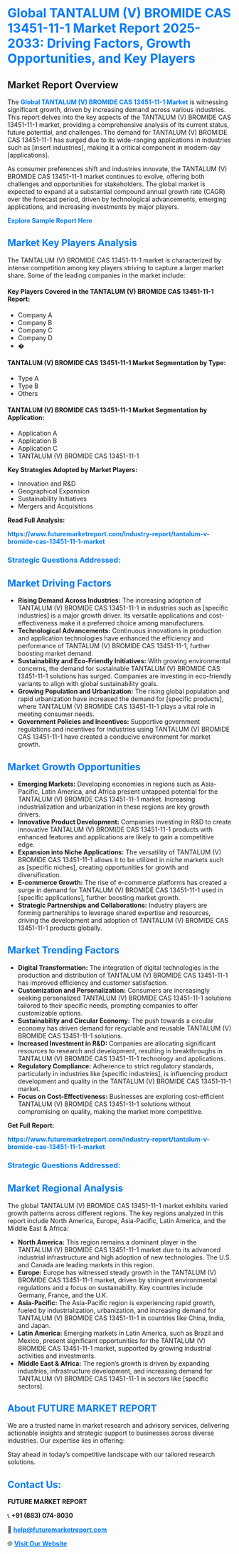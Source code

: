 <h1 style="color: #007BFF;">Global TANTALUM (V) BROMIDE CAS 13451-11-1 Market Report 2025-2033: Driving Factors, Growth Opportunities, and Key Players</h1>

<section id="overview">
<h2>Market Report Overview</h2>
<p>The <a href="https://www.futuremarketreport.com/industry-report/tantalum-v-bromide-cas-13451-11-1-market" style="color: #007BFF; text-decoration: none;"><strong>Global TANTALUM (V) BROMIDE CAS 13451-11-1 Market</strong></a> is witnessing significant growth, driven by increasing demand across various industries. This report delves into the key aspects of the TANTALUM (V) BROMIDE CAS 13451-11-1 market, providing a comprehensive analysis of its current status, future potential, and challenges. The demand for TANTALUM (V) BROMIDE CAS 13451-11-1 has surged due to its wide-ranging applications in industries such as [insert industries], making it a critical component in modern-day [applications].</p>
<p>As consumer preferences shift and industries innovate, the TANTALUM (V) BROMIDE CAS 13451-11-1 market continues to evolve, offering both challenges and opportunities for stakeholders. The global market is expected to expand at a substantial compound annual growth rate (CAGR) over the forecast period, driven by technological advancements, emerging applications, and increasing investments by major players.</p>
</section>

<section id="overview">
<p><a href="https://www.futuremarketreport.com/request-sample/reportId=110941" style="color: #007BFF; text-decoration: none;"><strong>Explore Sample Report Here</strong></a></p>
</section>

<section id="key-players">
<h2 style="color: #007BFF;">Market Key Players Analysis</h2>
<p>The TANTALUM (V) BROMIDE CAS 13451-11-1 market is characterized by intense competition among key players striving to capture a larger market share. Some of the leading companies in the market include:</p>
<h4>Key Players Covered in the TANTALUM (V) BROMIDE CAS 13451-11-1 Report:</h4>
<ul><li>Company A</li><li>Company B</li><li>Company C</li><li>Company D</li><li>�</li></ul>
<h4>TANTALUM (V) BROMIDE CAS 13451-11-1 Market Segmentation by Type:</h4>
<ul><li>Type A</li><li>Type B</li><li>Others</li></ul>

<h4>TANTALUM (V) BROMIDE CAS 13451-11-1 Market Segmentation by Application:</h4>
<ul><li>Application A</li><li>Application B</li><li>Application C</li><li>TANTALUM (V) BROMIDE CAS 13451-11-1</li></ul>
<p><strong>Key Strategies Adopted by Market Players:</strong></p>
<ul>
<li>Innovation and R&D</li>
<li>Geographical Expansion</li>
<li>Sustainability Initiatives</li>
<li>Mergers and Acquisitions</li>
</ul>
</section>

<section>
<p><strong>Read Full Analysis: </strong></p><a href="https://www.futuremarketreport.com/industry-report/tantalum-v-bromide-cas-13451-11-1-market" style="color: #007BFF; text-decoration: none;"><strong>https://www.futuremarketreport.com/industry-report/tantalum-v-bromide-cas-13451-11-1-market</strong></a>
<h3 style="color: #007BFF;">Strategic Questions Addressed:</h3>
</section>

<section id="driving-factors">
<h2 style="color: #007BFF;">Market Driving Factors</h2>
<ul>
<li><strong>Rising Demand Across Industries:</strong> The increasing adoption of TANTALUM (V) BROMIDE CAS 13451-11-1 in industries such as [specific industries] is a major growth driver. Its versatile applications and cost-effectiveness make it a preferred choice among manufacturers.</li>
<li><strong>Technological Advancements:</strong> Continuous innovations in production and application technologies have enhanced the efficiency and performance of TANTALUM (V) BROMIDE CAS 13451-11-1, further boosting market demand.</li>
<li><strong>Sustainability and Eco-Friendly Initiatives:</strong> With growing environmental concerns, the demand for sustainable TANTALUM (V) BROMIDE CAS 13451-11-1 solutions has surged. Companies are investing in eco-friendly variants to align with global sustainability goals.</li>
<li><strong>Growing Population and Urbanization:</strong> The rising global population and rapid urbanization have increased the demand for [specific products], where TANTALUM (V) BROMIDE CAS 13451-11-1 plays a vital role in meeting consumer needs.</li>
<li><strong>Government Policies and Incentives:</strong> Supportive government regulations and incentives for industries using TANTALUM (V) BROMIDE CAS 13451-11-1 have created a conducive environment for market growth.</li>
</ul>
</section>

<section id="growth-opportunities">
<h2 style="color: #007BFF;">Market Growth Opportunities</h2>
<ul>
<li><strong>Emerging Markets:</strong> Developing economies in regions such as Asia-Pacific, Latin America, and Africa present untapped potential for the TANTALUM (V) BROMIDE CAS 13451-11-1 market. Increasing industrialization and urbanization in these regions are key growth drivers.</li>
<li><strong>Innovative Product Development:</strong> Companies investing in R&D to create innovative TANTALUM (V) BROMIDE CAS 13451-11-1 products with enhanced features and applications are likely to gain a competitive edge.</li>
<li><strong>Expansion into Niche Applications:</strong> The versatility of TANTALUM (V) BROMIDE CAS 13451-11-1 allows it to be utilized in niche markets such as [specific niches], creating opportunities for growth and diversification.</li>
<li><strong>E-commerce Growth:</strong> The rise of e-commerce platforms has created a surge in demand for TANTALUM (V) BROMIDE CAS 13451-11-1 used in [specific applications], further boosting market growth.</li>
<li><strong>Strategic Partnerships and Collaborations:</strong> Industry players are forming partnerships to leverage shared expertise and resources, driving the development and adoption of TANTALUM (V) BROMIDE CAS 13451-11-1 products globally.</li>
</ul>
</section>

<section id="trending-factors">
<h2 style="color: #007BFF;">Market Trending Factors</h2>
<ul>
<li><strong>Digital Transformation:</strong> The integration of digital technologies in the production and distribution of TANTALUM (V) BROMIDE CAS 13451-11-1 has improved efficiency and customer satisfaction.</li>
<li><strong>Customization and Personalization:</strong> Consumers are increasingly seeking personalized TANTALUM (V) BROMIDE CAS 13451-11-1 solutions tailored to their specific needs, prompting companies to offer customizable options.</li>
<li><strong>Sustainability and Circular Economy:</strong> The push towards a circular economy has driven demand for recyclable and reusable TANTALUM (V) BROMIDE CAS 13451-11-1 solutions.</li>
<li><strong>Increased Investment in R&D:</strong> Companies are allocating significant resources to research and development, resulting in breakthroughs in TANTALUM (V) BROMIDE CAS 13451-11-1 technology and applications.</li>
<li><strong>Regulatory Compliance:</strong> Adherence to strict regulatory standards, particularly in industries like [specific industries], is influencing product development and quality in the TANTALUM (V) BROMIDE CAS 13451-11-1 market.</li>
<li><strong>Focus on Cost-Effectiveness:</strong> Businesses are exploring cost-efficient TANTALUM (V) BROMIDE CAS 13451-11-1 solutions without compromising on quality, making the market more competitive.</li>
</ul>
</section>

<section>
<p><strong>Get Full Report: </strong></p><a href="https://www.futuremarketreport.com/industry-report/tantalum-v-bromide-cas-13451-11-1-market" style="color: #007BFF; text-decoration: none;"><strong>https://www.futuremarketreport.com/industry-report/tantalum-v-bromide-cas-13451-11-1-market</strong></a>
<h3 style="color: #007BFF;">Strategic Questions Addressed:</h3>
</section>


<section id="regional-analysis">
<h2 style="color: #007BFF;">Market Regional Analysis</h2>
<p>The global TANTALUM (V) BROMIDE CAS 13451-11-1 market exhibits varied growth patterns across different regions. The key regions analyzed in this report include North America, Europe, Asia-Pacific, Latin America, and the Middle East & Africa:</p>
<ul>
<li><strong>North America:</strong> This region remains a dominant player in the TANTALUM (V) BROMIDE CAS 13451-11-1 market due to its advanced industrial infrastructure and high adoption of new technologies. The U.S. and Canada are leading markets in this region.</li>
<li><strong>Europe:</strong> Europe has witnessed steady growth in the TANTALUM (V) BROMIDE CAS 13451-11-1 market, driven by stringent environmental regulations and a focus on sustainability. Key countries include Germany, France, and the U.K.</li>
<li><strong>Asia-Pacific:</strong> The Asia-Pacific region is experiencing rapid growth, fueled by industrialization, urbanization, and increasing demand for TANTALUM (V) BROMIDE CAS 13451-11-1 in countries like China, India, and Japan.</li>
<li><strong>Latin America:</strong> Emerging markets in Latin America, such as Brazil and Mexico, present significant opportunities for the TANTALUM (V) BROMIDE CAS 13451-11-1 market, supported by growing industrial activities and investments.</li>
<li><strong>Middle East & Africa:</strong> The region’s growth is driven by expanding industries, infrastructure development, and increasing demand for TANTALUM (V) BROMIDE CAS 13451-11-1 in sectors like [specific sectors].</li>
</ul>
</section>

<footer>
<h2 style="color: #007BFF;">About FUTURE MARKET REPORT</h2>
<p>We are a trusted name in market research and advisory services, delivering actionable insights and strategic support to businesses across diverse industries. Our expertise lies in offering:</p>

<p>Stay ahead in today’s competitive landscape with our tailored research solutions.</p>

<h2 style="color: #007BFF;">Contact Us:</h2>
<p><strong>FUTURE MARKET REPORT</strong></p>
<p>📞 <strong>+91 (883) 074-8030</strong></p>
<p>📧 <strong><a href="mailto:help@futuremarketreport.com" style="color: #007BFF;">help@futuremarketreport.com</a></strong></p>
<p>🌐 <strong><a href="https://www.futuremarketreport.com/" style="color: #007BFF;">Visit Our Website</a></strong></p>
</footer>